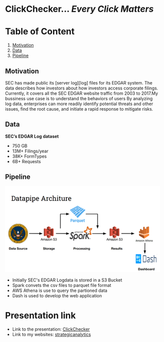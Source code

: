 # ClickChecker... *Every Click Matters*
# Table of Content
1. [Motivation](#Motivation)
2. [Data](#Data)
2. [Pipeline](#Pipeline)
## Motivation
SEC has made public its [server log][log] files for its EDGAR system. The data describes how investors about how investors access corporate filings. Currently, it covers all the SEC EDGAR website traffic from 2003 to 2017.My bussiness use case is to understand the behaviors of users
By analyzing log data, enterprises can more readily identify potential threats and other issues, find the root cause, and initiate a rapid response to mitigate risks.

## Data 
**SEC’s EDGAR Log dataset**
* 750 GB 
* 13M+ Filings/year
* 38K+ FormTypes
* 6B+ Requests

## Pipeline
![GitHub Logo](/docs/pipeline.png)

* Initially SEC's EDGAR Logdata is stored in a S3 Bucket 
* Spark convets the csv files to parquet file format
* AWS Athena is use to query the partioned data
* Dash is used to develop the web application

# Presentation link
* Link to the presentation: [ClickChecker](https://docs.google.com/presentation/d/1Wpjc7b85ut5BtaOwysQbTulW6dZ_S2j5ONbN9iG-YVk/edit#slide=id.p)
* Link to my websites: [strategicanalytics](http://strategicanalytics.club/)

